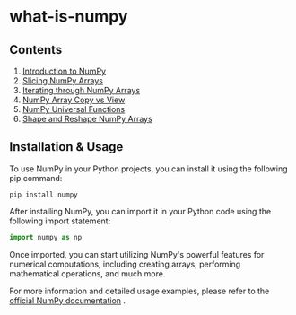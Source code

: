 # what-is-numpy

## Contents

1. [Introduction to NumPy](docs/intro-to-numpy.md)
2. [Slicing NumPy Arrays](docs/slicing-numpy-arrays.md)
3. [Iterating through NumPy Arrays](docs/iterating-through-numpy-arrays.md)
4. [NumPy Array Copy vs View](docs/numpy-array-copy-vs-view.md)
5. [NumPy Universal Functions](docs/numpy-universal-functions.md)
6. [Shape and Reshape NumPy Arrays](docs/shape-and-reshape-numpy-arrays.md)

## Installation & Usage

To use NumPy in your Python projects, you can install it using the following pip command:

```console
pip install numpy
```

After installing NumPy, you can import it in your Python code using the following import statement:

```python
import numpy as np
```

Once imported, you can start utilizing NumPy's powerful features for numerical computations, including creating arrays,
performing mathematical operations, and much more.

For more information and detailed usage examples, please refer to the [official NumPy
documentation](https://numpy.org/doc/stable/) .